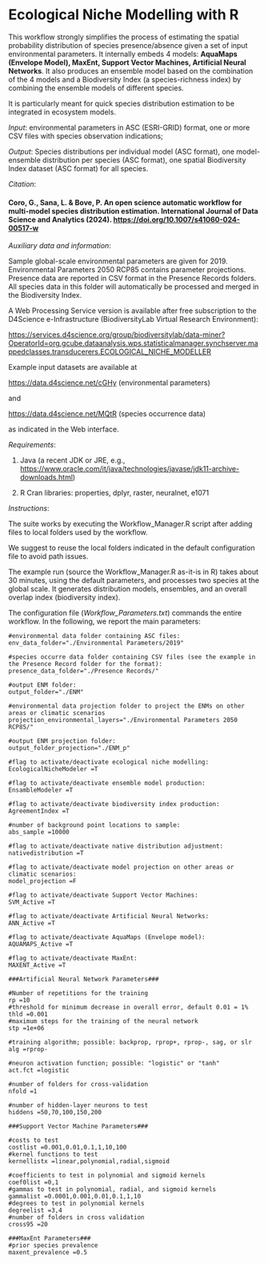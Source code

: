 
# Ecological Niche Modelling with R

This workflow strongly simplifies the process of estimating the spatial probability distribution of species presence/absence given a set of input environmental parameters. It internally embeds 4 models: **AquaMaps (Envelope Model), MaxEnt, Support Vector Machines, Artificial Neural Networks**. It also produces an ensemble model based on the combination of the 4 models and a Biodiversity Index (a species-richness index) by combining the ensemble models of different species. 

It is particularly meant for quick species distribution estimation to be integrated in ecosystem models.

_Input_: environmental parameters in ASC (ESRI-GRID) format, one or more CSV files with species observation indications;

_Output_: Species distributions per individual model (ASC format), one model-ensemble distribution per species (ASC format), one spatial Biodiversity Index dataset (ASC format) for all species.

_Citation_: 

#### Coro, G., Sana, L. & Bove, P. An open science automatic workflow for multi-model species distribution estimation. International Journal of Data Science and Analytics (2024). https://doi.org/10.1007/s41060-024-00517-w

_Auxiliary data and information_:

Sample global-scale environmental parameters are given for 2019. Environmental Parameters 2050 RCP85 contains parameter projections. Presence data are reported in CSV format in the Presence Records folders. All species data in this folder will automatically be processed and merged in the Biodiversity Index. 

A Web Processing Service version is available after free subscription to the D4Science e-Infrastructure (BiodiversityLab Virtual Research Environment):

https://services.d4science.org/group/biodiversitylab/data-miner?OperatorId=org.gcube.dataanalysis.wps.statisticalmanager.synchserver.mappedclasses.transducerers.ECOLOGICAL_NICHE_MODELLER

Example input datasets are available at 

https://data.d4science.net/cGHy (environmental parameters)

and 

https://data.d4science.net/MQtR (species occurrence data)

as indicated in the Web interface.

_Requirements_: 

1. Java (a recent JDK or JRE, e.g., https://www.oracle.com/it/java/technologies/javase/jdk11-archive-downloads.html)

2. R Cran libraries: properties, dplyr, raster, neuralnet, e1071

_Instructions_:

The suite works by executing the Workflow_Manager.R script after adding files to local folders used by the workflow.

We suggest to reuse the local folders indicated in the default configuration file to avoid path issues.

The example run (source the Workflow_Manager.R as-it-is in R) takes about 30 minutes, using the default parameters, and processes two species at the global scale. It generates distribution models, ensembles, and an overall overlap index (biodiversity index).

The configuration file (_Workflow_Parameters.txt_) commands the entire workflow. In the following, we report the main parameters:

    #environmental data folder containing ASC files:
    env_data_folder="./Environmental Parameters/2019"
    
    #species occurre data folder containing CSV files (see the example in the Presence Record folder for the format):
    presence_data_folder="./Presence Records/"
    
    #output ENM folder:
    output_folder="./ENM"
    
    #environmental data projection folder to project the ENMs on other areas or climatic scenarios
    projection_environmental_layers="./Environmental Parameters 2050 RCP85/"
    
    #output ENM projection folder:
    output_folder_projection="./ENM_p"
    
    #flag to activate/deactivate ecological niche modelling:
    EcologicalNicheModeler =T
    
    #flag to activate/deactivate ensemble model production:
    EnsambleModeler =T
    
    #flag to activate/deactivate biodiversity index production:
    AgreementIndex =T
    
    #number of background point locations to sample:
    abs_sample =10000 
    
    #flag to activate/deactivate native distribution adjustment:
    nativedistribution =T
    
    #flag to activate/deactivate model projection on other areas or climatic scenarios:
    model_projection =F
    
    #flag to activate/deactivate Support Vector Machines:
    SVM_Active =T
    
    #flag to activate/deactivate Artificial Neural Networks:
    ANN_Active =T
    
    #flag to activate/deactivate AquaMaps (Envelope model):
    AQUAMAPS_Active =T
    
    #flag to activate/deactivate MaxEnt:
    MAXENT_Active =T
    
    ###Artificial Neural Network Parameters###
    
    #Number of repetitions for the training
    rp =10
    #threshold for minimum decrease in overall error, default 0.01 = 1%
    thld =0.001
    #maximum steps for the training of the neural network
    stp =1e+06
    
    #training algorithm; possible: backprop, rprop+, rprop-, sag, or slr
    alg =rprop-
    
    #neuron activation function; possible: "logistic" or "tanh" 
    act.fct =logistic
    
    #number of folders for cross-validation
    nfold =1
    
    #number of hidden-layer neurons to test
    hiddens =50,70,100,150,200
    	
    ###Support Vector Machine Parameters###
    
    #costs to test
    costlist =0.001,0.01,0.1,1,10,100
    #kernel functions to test
    kernellistx =linear,polynomial,radial,sigmoid
    
    #coefficients to test in polynomial and sigmoid kernels
    coef0list =0,1
    #gammas to test in polynomial, radial, and sigmoid kernels
    gammalist =0.0001,0.001,0.01,0.1,1,10 
    #degrees to test in polynomial kernels
    degreelist =3,4  
    #number of folders in cross validation
    cross95 =20
    
    ###MaxEnt Parameters###
    #prior species prevalence
    maxent_prevalence =0.5

